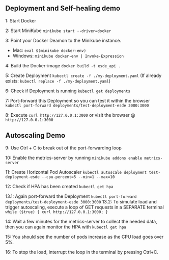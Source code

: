 ## Deployment and Self-healing demo

1: Start Docker

2: Start MiniKube `minikube start --driver=docker`

3: Point your Docker Deamon to the Minikube instance.
 - Mac: `eval $(minikube docker-env)`
 - Windows: `minikube docker-env | Invoke-Expression`

4: Build the Docker-image `docker build -t esde_api .`

5: Create Deployment `kubectl create -f ./my-deployment.yaml` (If already exists: `kubectl replace -f ./my-deployment.yaml`)

6: Check if Deployment is running `kubectl get deployments`

7: Port-forward this Deployment so you can test it within the browser `kubectl port-forward deployments/test-deployment-esde 3000:3000`

8: Execute `curl http://127.0.0.1:3000` or visit the browser @ `http://127.0.0.1:3000`

## Autoscaling Demo

9: Use Ctrl + C to break out of the port-forwarding loop

10: Enable the metrics-server by running `minikube addons enable metrics-server`

11: Create Horizontal Pod Autoscaler
`kubectl autoscale deployment test-deployment-esde --cpu-percent=5 --min=1 --max=10`

12: Check if HPA has been created
`kubectl get hpa`

13.1: Again port-forward the Deployment `kubectl port-forward deployments/test-deployment-esde 3000:3000`
13.2: To simulate load and trigger autoscaling, execute a loop of GET requests in a SEPARATE terminal
`while ($true) { curl http://127.0.0.1:3000; }`

14: Wait a few minutes for the metrics-server to collect the needed data, then you can again monitor the HPA with
`kubectl get hpa`

15: You should see the number of pods increase as the CPU load goes over 5%.

16: To stop the load, interrupt the loop in the terminal by pressing Ctrl+C.
